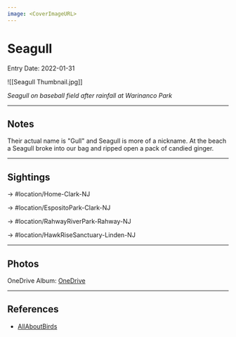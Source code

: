 ```yaml
---
image: <CoverImageURL>
---
```


# Seagull
Entry Date: 2022-01-31

![[Seagull Thumbnail.jpg]]

*Seagull on baseball field after rainfall at Warinanco Park*

---------------------------------------------------------------
## Notes
Their actual name is "Gull" and Seagull is more of a nickname. At the beach a Seagull broke into our bag and ripped open a pack of candied ginger.

---------------------------------------------------------------
## Sightings

-> #location/Home-Clark-NJ 

-> #location/EspositoPark-Clark-NJ

-> #location/RahwayRiverPark-Rahway-NJ 

-> #location/HawkRiseSanctuary-Linden-NJ 

---------------------------------------------------------------
## Photos
OneDrive Album: [OneDrive](https://1drv.ms/u/s!AvaIuMdCo_w-xjhBV5pjLxu985Eb?e=8JE0m2)

---------------------------------------------------------------
## References
- [AllAboutBirds](https://www.allaboutbirds.org/guide/Herring_Gull/overview)